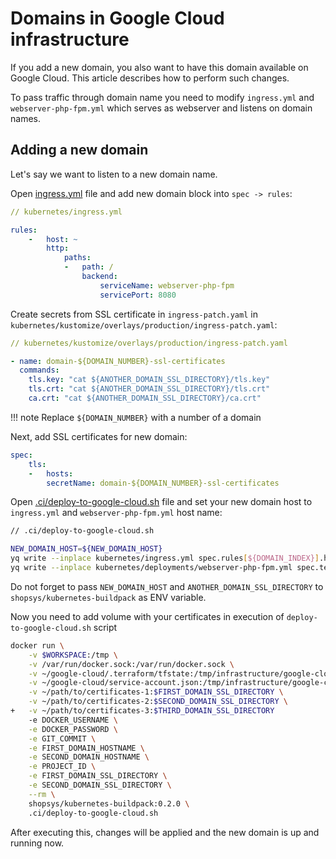 # Domains in Google Cloud infrastructure
If you add a new domain, you also want to have this domain available on Google Cloud. This article describes how to perform such changes.

To pass traffic through domain name you need to modify `ingress.yml` and `webserver-php-fpm.yml` which serves as webserver and listens on domain names.

## Adding a new domain

Let's say we want to listen to a new domain name.

Open [ingress.yml](/project-base/kubernetes/ingress.yml) file and add new domain block into `spec -> rules`:

```yaml
// kubernetes/ingress.yml

rules:
    -   host: ~
        http:
            paths:
            -   path: /
                backend:
                    serviceName: webserver-php-fpm
                    servicePort: 8080
```

Create secrets from SSL certificate in `ingress-patch.yaml` in `kubernetes/kustomize/overlays/production/ingress-patch.yaml`:
```yaml
// kubernetes/kustomize/overlays/production/ingress-patch.yaml

- name: domain-${DOMAIN_NUMBER}-ssl-certificates
  commands:
    tls.key: "cat ${ANOTHER_DOMAIN_SSL_DIRECTORY}/tls.key"
    tls.crt: "cat ${ANOTHER_DOMAIN_SSL_DIRECTORY}/tls.crt"
    ca.crt: "cat ${ANOTHER_DOMAIN_SSL_DIRECTORY}/ca.crt"
```

!!! note
    Replace `${DOMAIN_NUMBER}` with a number of a domain

Next, add SSL certificates for new domain:

```yaml
spec:
    tls:
    -   hosts:
        secretName: domain-${DOMAIN_NUMBER}-ssl-certificates
```

Open [.ci/deploy-to-google-cloud.sh](https://github.com/shopsys/shopsys/blob/9.0//project-base/.ci/deploy-to-google-cloud.sh) file and set your new domain host to `ingress.yml` and `webserver-php-fpm.yml` host name:

```sh
// .ci/deploy-to-google-cloud.sh

NEW_DOMAIN_HOST=${NEW_DOMAIN_HOST}
yq write --inplace kubernetes/ingress.yml spec.rules[${DOMAIN_INDEX}].host ${NEW_DOMAIN_NAME}
yq write --inplace kubernetes/deployments/webserver-php-fpm.yml spec.template.spec.hostAliases[0].hostnames[+] ${NEW_DOMAIN_NAME}
```

Do not forget to pass `NEW_DOMAIN_HOST` and `ANOTHER_DOMAIN_SSL_DIRECTORY` to `shopsys/kubernetes-buildpack` as ENV variable.

Now you need to add volume with your certificates in execution of `deploy-to-google-cloud.sh` script

```sh
docker run \
    -v $WORKSPACE:/tmp \
    -v /var/run/docker.sock:/var/run/docker.sock \
    -v ~/google-cloud/.terraform/tfstate:/tmp/infrastructure/google-cloud/tfstate \
    -v ~/google-cloud/service-account.json:/tmp/infrastructure/google-cloud/service-account.json \
    -v ~/path/to/certificates-1:$FIRST_DOMAIN_SSL_DIRECTORY \
    -v ~/path/to/certificates-2:$SECOND_DOMAIN_SSL_DIRECTORY \
+   -v ~/path/to/certificates-3:$THIRD_DOMAIN_SSL_DIRECTORY
    -e DOCKER_USERNAME \
    -e DOCKER_PASSWORD \
    -e GIT_COMMIT \
    -e FIRST_DOMAIN_HOSTNAME \
    -e SECOND_DOMAIN_HOSTNAME \
    -e PROJECT_ID \
    -e FIRST_DOMAIN_SSL_DIRECTORY \
    -e SECOND_DOMAIN_SSL_DIRECTORY \
    --rm \
    shopsys/kubernetes-buildpack:0.2.0 \
    .ci/deploy-to-google-cloud.sh
```

After executing this, changes will be applied and the new domain is up and running now.
